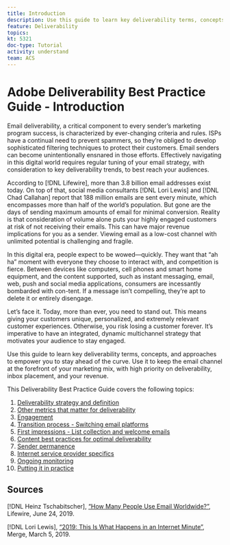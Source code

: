 ```yaml
---
title: Introduction
description: Use this guide to learn key deliverability terms, concepts, and approaches to empower you to stay ahead of the curve. Use it to keep the email channel at the forefront of your marketing mix, with high priority on deliverability, inbox placement, and your revenue.
feature: Deliverability
topics: 
kt: 5321
doc-type: Tutorial
activity: understand
team: ACS
---
```


# Adobe Deliverability Best Practice Guide - Introduction

Email deliverability, a critical component to every sender’s marketing program success, is characterized by ever-changing criteria and rules. ISPs have a continual need to prevent spammers, so they’re obliged to develop sophisticated filtering techniques to protect their customers. Email senders can become unintentionally ensnared in those efforts. Effectively navigating in this digital world requires regular tuning of your email strategy, with consideration to key deliverability trends, to best reach your audiences.

According to [!DNL Lifewire], more than 3.8 billion email addresses exist today. On top of that, social media consultants [!DNL Lori Lewis] and [!DNL Chad Callahan] report that 188 million emails are sent every minute, which encompasses more than half of the world’s population. But gone are the days of sending maximum amounts of email for minimal conversion. Reality is that consideration of volume alone puts your highly engaged customers at risk of not receiving their emails. This can have major revenue implications for you as a sender. Viewing email as a low-cost channel with unlimited potential is challenging and fragile.

In this digital era, people expect to be wowed—quickly. They want that “ah ha” moment with everyone they choose to interact with, and competition is fierce. Between devices like computers, cell phones and smart home equipment, and the content supported, such as instant messaging, email, web, push and social media applications, consumers are incessantly bombarded with con-tent. If a message isn’t compelling, they’re apt to delete it or entirely disengage.

Let’s face it. Today, more than ever, you need to stand out. This means giving your customers unique, personalized, and extremely relevant customer experiences. Otherwise, you risk losing a customer forever. It’s imperative to have an integrated, dynamic multichannel strategy that motivates your audience to stay engaged.

Use this guide to learn key deliverability terms, concepts, and approaches to empower you to stay ahead of the curve. Use it to keep the email channel at the forefront of your marketing mix, with high priority on deliverability, inbox placement, and your revenue.

This Deliverability Best Practice Guide covers the following topics:

1. [Deliverability strategy and definition](/help/deliverability-strategy-and-definition.md)
2. [Other metrics that matter for deliverability](/help/metrics/metrics-overview.md)
3. [Engagement](/help/engagement.md)
4. [Transition process - Switching email platforms](/help/transition-process-switching-email-platforms.md)
5. [First impressions - List collection and welcome emails](/help/first-impressions-list-collection-and-welcome-emails.md)
6. [Content best practices for optimal deliverability](/help/content-best-practices-for-optimal-delivery.md)
7. [Sender permanence](/help/sender-permanence.md)
8. [Internet service provider specifics](/help/internet-service-provider-specifics/overview.md)
9. [Ongoing monitoring](/help/ongoing-monitoring.md)
10. [Putting it in practice](/help/putting-it-in-practice.md)
  
## Sources

[!DNL Heinz Tschabitscher], [“How Many People Use Email Worldwide?”](https://www.lifewire.com/how-many-email-users-are-there-1171213), Lifewire, June 24, 2019.

[!DNL Lori Lewis], [“2019: This Is What Happens in an Internet Minute”](https://www.allaccess.com/merge/archive/29580/2019-this-is-what-happens-in-an-internet-minute), Merge, March 5, 2019.
